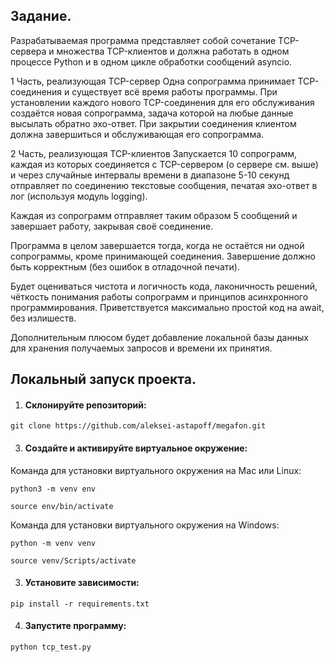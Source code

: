 ## Задание.
Разрабатываемая программа представляет собой сочетание TCP-сервера и множества
TCP-клиентов и должна работать в одном процессе Python и в одном цикле обработки
сообщений asyncio.

1 Часть, реализующая TCP-сервер
Одна сопрограмма принимает TCP-соединения и существует всё время работы
программы.
При установлении каждого нового TCP-соединения для его обслуживания создаётся новая
сопрограмма, задача которой на любые данные высылать обратно эхо-ответ.
При закрытии соединения клиентом должна завершиться и обслуживающая его
сопрограмма.

2 Часть, реализующая TCP-клиентов
Запускается 10 сопрограмм, каждая из которых соединяется с TCP-сервером (о сервере
см. выше) и через случайные интервалы времени в диапазоне 5-10 секунд
отправляет по соединению текстовые сообщения, печатая эхо-ответ в лог (используя
модуль logging).

Каждая из сопрограмм отправляет таким образом 5 сообщений и завершает работу,
закрывая своё соединение.

Программа в целом завершается тогда, когда не остаётся ни одной сопрограммы, кроме
принимающей соединения. Завершение должно быть корректным (без ошибок в
отладочной печати).

Будет оцениваться чистота и логичность кода, лаконичность решений, чёткость
понимания работы сопрограмм и принципов асинхронного программирования.
Приветствуется максимально простой код на await, без излишеств.

Дополнительным плюсом будет добавление локальной базы данных для хранения
получаемых запросов и времени их принятия.

## Локальный запуск проекта.

1. #### Склонируйте репозиторий:
```
git clone https://github.com/aleksei-astapoff/megafon.git
```

3. #### Создайте и активируйте виртуальное окружение:
Команда для установки виртуального окружения на Mac или Linux:
```
python3 -m venv env

source env/bin/activate
```

Команда для установки виртуального окружения на Windows:
```
python -m venv venv

source venv/Scripts/activate
```

3. #### Установите зависимости:
```
pip install -r requirements.txt
```

4. #### Запустите программу:
```
python tcp_test.py
```